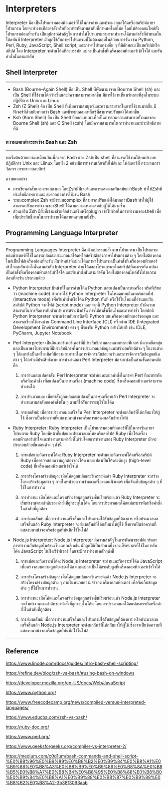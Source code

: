 # Interpreters
Interpreter คือ เป็นโปรแกรมคอมพิวเตอร์ที่ใช้ในการอ่านและประมวลผลโค้ดหรือสคริปต์ภาษาโปรแกรม โดยจะทำงานทีละคำสั่งหรือทีละบรรทัดตามลำดับที่กำหนดโดยโค้ด โดยไม่ต้องคอมไพล์ทั้งโปรแกรมก่อนที่จะรัน เป็นอุปกรณ์สำคัญในการทำให้โปรแกรมสามารถทำงานได้ตามคำสั่งที่กำหนดในโค้ดทันที Interpreter มักถูกใช้กับภาษาโปรแกรมที่ไม่ต้องคอมไพล์ก่อนการรัน เช่น Python, Perl, Ruby, JavaScript, Shell script, และภาษาโปรแกรมอื่น ๆ ที่มีลักษณะเป็นสคริปต์หรือสกีปต์ โดย Interpreter จะอ่านโค้ดทีละบรรทัด แปลงเป็นคำสั่งที่เครื่องคอมพิวเตอร์เข้าใจได้ และรันคำสั่งนั้นตามลำดับ
## Shell Interpreter
---
* Bash (Bourne-Again Shell) คือ เป็น Shell ที่พัฒนามาจาก Bourne Shell (sh) และเป็น Shell ที่ใช้งานได้กว้างขึ้นและมีความสามารถมากขึ้น มีการใช้งานที่แพร่หลายที่สุดในระบบปฏิบัติการ Unix และ Linux
* Zsh (Z Shell) คือ เป็น Shell ที่เพิ่มความสมบูรณ์และความสามารถในการใช้งานมากขึ้น มีฟีเจอร์ที่ล้ำสมัยมากกว่า Bash และมีระบบคอมเพล็กซ์ที่สามารถปรับแต่งได้มากขึ้น
* Ksh (Korn Shell) คือ เป็น Shell ที่ออกแบบมาเพื่อเป็นการรวมความสามารถทั้งหมดของ Bourne Shell (sh) และ C Shell (csh) โดยมีความสามารถในการทำงานและประสิทธิภาพที่ดี

### ความแตกต่างระหว่าง Bash และ Zsh 
---
ขอเริ่มต้นด้วยความเหมือนกันเนื่องจาก Bash และ Zshเป็น shell ที่สามารถใช้งานได้บนประบบปฏิบัติการ Unix และ Liinux โดยทั้ง 2 อย่างมีการทำงานเกี่ยวกับไฟล์และ โฟล์เดอร์ที่ กระบวนการจัดการ การตรวจสอบสิทธ์

ความแตกต่าง

* การเขียนคำสั่งและการแสดงผล โดยZshมีฟีเจอร์และการแสดงผลทันสมัยกว่าBash ทำให้Zshมีประสิทธิ์ภาพการและ สะดวกกว่าก่ารใช้งาน Bash
* ระบบcomplex Zsh จะมีระบบcomplex ที่สามารถปรับแต่งได้มากกว่าBash ทำให้ผู้ใช้สามารถปรับการทำงานของShell ได้ตามความเหมาะสมกับผู้ใช้ได้มากขึ้น
* ส่วนเสริม Zsh มีสิ่งที่เข้ามาช่วยคือส่วนเสริมหรือplugin เข้าไปช่วยในการทำงานของshell เพื่อเพื่มประสิทธิ์ภาพในการทำงานได้หลายหลายมากยิ่งขึ้น
## Programming Language Interpreter
--- 
Programming Languages Interpreter คือ ตัวแปลระบบสั่งภาษาโปรแกรม เป็นโปรแกรมคอมพิวเตอร์ที่ใช้ในการแปลและประมวลผลโค้ดหรือสคริปต์ของภาษาโปรแกรมต่าง ๆ โดยไม่ต้องคอมไพล์เป็นไฟล์เครื่องก่อนที่จะรัน มันทำหน้าที่แปลงโค้ดภาษาโปรแกรมเป็นคำสั่งที่เครื่องคอมพิวเตอร์เข้าใจและรันคำสั่งนั้นตามลำดับ
Interpreter อ่านโค้ดของโปรแกรมหรือสคริปต์ทีละบรรทัด แปลงเป็นคำสั่งที่เครื่องคอมพิวเตอร์เข้าใจได้ และรันคำสั่งนั้นตามลำดับ โดยไม่ต้องคอมไพล์ทั้งโปรแกรมก่อนที่จะรัน ประกอบด้วย
* Python Interpreter มีหน้าที่ในการอ่านโค้ด Python และแปลงเป็นภาษาเครื่อง หรือที่เรียกว่า (machine code) สามารถใช้ Python Interpreter ในโหมดแบบอินเทอร์แอคทีฟ (interactive mode) เพื่อรันคำสั่งหรือโค้ด Python ทันที หรือใช้ในโหมดที่อ่านและรันสคริปต์ Python จากไฟล์ (script mode)
นอกจากนี้ Python Interpreter ยังมีความสามารถในการจัดการกับตัวแปร การสร้างฟังก์ชัน การใช้คำสั่งเงื่อนไขและการทำซ้ำ
โดยปกติ Python Interpreter จะมาพร้อมกับการติดตั้ง Python บนเครื่องคอมพิวเตอร์ของคุณ และสามารถเรียกใช้งานผ่าน Command Line Interface (CLI) หรือผ่าน IDE (Integrated Development Environment) ต่าง ๆ ที่รองรับ Python อย่างได้เสรี เช่น IDLE, PyCharm, Jupyter Notebook 



* Perl Interpreter เป็นอินเทอร์เพอร์เตอร์ที่มีประสิทธิภาพและหลากหลายฟีเจอร์ มีความยืดหยุ่นและเป็นภาษาโปรแกรมที่มีประสิทธิภาพในการประมวลผลข้อมูลและสร้างสคริปต์ต่าง ๆ ในงานต่าง ๆ ได้และยังเป็นเครื่องมือที่มีความสามารถในการจัดการกับข้อยกเว้นและการจัดการกับข้อมูลชนิดต่าง ๆ ได้อย่างมีประสิทธิภาพ
การทำงานของ Perl Interpreter มักจะแบ่งเป็นสามขั้นตอนหลัก คือ

  1. การอ่านและแปลคำสั่ง: Perl Interpreter จะอ่านและแปลคำสั่งในภาษา Perl ทีละบรรทัดหรือทีละคำสั่ง เพื่อแปลงเป็นภาษาเครื่อง (machine code) ซึ่งเครื่องคอมพิวเตอร์สามารถทำงานได้

  2. การประมวลผล: เมื่อคำสั่งถูกแปลและแปลงเป็นภาษาเครื่องแล้ว Perl Interpreter จะทำงานตามลำดับของคำสั่งนั้น ๆ ตามที่ได้รับการระบุไว้ในโค้ด

  3. การผลลัพธ์: เมื่อการประมวลผลเสร็จสิ้น Perl Interpreter จะส่งผลลัพธ์ที่ได้กลับมาให้ผู้ใช้ ซึ่งอาจเป็นข้อความที่แสดงบนหน้าจอหรือการแสดงผลลัพธ์ทางไฟล์

* Ruby Interpreter: Ruby Interpreter เป็นโปรแกรมคอมพิวเตอร์ที่ใช้ในการรันภาษาโปรแกรม Ruby โดยมีหน้าที่แปลและประมวลผลโค้ดหรือสคริปต์ Ruby เพื่อให้เครื่องคอมพิวเตอร์เข้าใจและทำงานตามคำสั่งที่ได้รับโดยการทำงานของ Ruby Interpreter มักจะประกอบด้วยขั้นตอนต่าง ๆ ดังนี้

    1. การแปลและวิเคราะห์โค้ด: Ruby Interpreter จะอ่านและวิเคราะห์โค้ดหรือสคริปต์ Ruby เพื่อตรวจสอบความถูกต้องของโค้ด และแปลงเป็นโค้ดระดับสูง (high-level code) ที่เครื่องคอมพิวเตอร์เข้าใจได้

    2. การสร้างโครงสร้างข้อมูล: เมื่อโค้ดถูกแปลและวิเคราะห์แล้ว Ruby Interpreter จะสร้างโครงสร้างข้อมูลต่าง ๆ ภายในหน่วยความจำของเครื่องคอมพิวเตอร์ เพื่อจัดเก็บข้อมูลต่าง ๆ ที่ใช้ในการทำงาน

    3. การทำงาน: เมื่อโค้ดและโครงสร้างข้อมูลถูกสร้างขึ้นเรียบร้อยแล้ว Ruby Interpreter จะเริ่มทำงานตามลำดับของคำสั่งที่ถูกระบุในโค้ด โดยการประมวลผลโค้ดแต่ละบรรทัดหรือคำสั่งในลำดับที่ถูกต้อง

    4. การส่งผลลัพธ์: เมื่อการทำงานเสร็จสิ้นและโปรแกรมได้รับข้อมูลที่ต้องการ หรือประมวลผลเสร็จสิ้นแล้ว Ruby Interpreter จะส่งผลลัพธ์ที่ได้กลับมาให้ผู้ใช้ ซึ่งอาจเป็นข้อความที่แสดงบนหน้าจอหรือข้อมูลที่บันทึกไว้ในไฟล์
* Node.js Interpreter: Node.js Interpreter มีความสำคัญในการพัฒนาซอฟต์แวร์และการทำงานกับข้อมูลในด้านเว็บแอปพลิเคชัน มักถูกใช้เป็นส่วนหนึ่งของเซิร์ฟเวอร์ที่ใช้ในการรันโค้ด JavaScript ในฝั่งเซิร์ฟเวอร์ โดยจะมีการทำงานหลักๆดังนี้
    1. การแปลและวิเคราะห์โค้ด: Node.js Interpreter จะอ่านและวิเคราะห์โค้ด JavaScript เพื่อตรวจสอบความถูกต้องของโค้ด และแปลงเป็นโค้ดระดับสูงที่เครื่องคอมพิวเตอร์เข้าใจได้

    2. การสร้างโครงสร้างข้อมูล: เมื่อโค้ดถูกแปลและวิเคราะห์แล้ว Node.js Interpreter จะสร้างโครงสร้างข้อมูลต่าง ๆ ภายในหน่วยความจำของเครื่องคอมพิวเตอร์ เพื่อจัดเก็บข้อมูลต่าง ๆ ที่ใช้ในการทำงาน

    3. การทำงาน: เมื่อโค้ดและโครงสร้างข้อมูลถูกสร้างขึ้นเรียบร้อยแล้ว Node.js Interpreter จะเริ่มทำงานตามลำดับของคำสั่งที่ถูกระบุในโค้ด โดยการประมวลผลโค้ดแต่ละบรรทัดหรือคำสั่งในลำดับที่ถูกต้อง

    4. การส่งผลลัพธ์: เมื่อการทำงานเสร็จสิ้นและโปรแกรมได้รับข้อมูลที่ต้องการ หรือประมวลผลเสร็จสิ้นแล้ว Node.js Interpreter จะส่งผลลัพธ์ที่ได้กลับมาให้ผู้ใช้ ซึ่งอาจเป็นข้อความที่แสดงบนหน้าจอหรือข้อมูลที่บันทึกไว้ในไฟล์

---

## Reference
https://www.linode.com/docs/guides/intro-bash-shell-scripting/

https://refine.dev/blog/zsh-vs-bash/#using-bash-on-windows

https://developer.mozilla.org/en-US/docs/Web/JavaScript

https://www.python.org/

https://www.freecodecamp.org/news/compiled-versus-interpreted-languages/

https://www.educba.com/zsh-vs-bash/

https://ruby-doc.org/

https://www.perl.org/

https://www.geeksforgeeks.org/compiler-vs-interpreter-2/

https://medium.com/c0d1um/bash-commands-and-shell-script-%E0%B8%96%E0%B9%89%E0%B8%B2%E0%B9%84%E0%B8%A1%E0%B9%88%E0%B8%A3%E0%B8%B9%E0%B9%89%E0%B8%8A%E0%B8%B5%E0%B8%A7%E0%B8%B4%E0%B8%95%E0%B8%88%E0%B8%B0%E0%B9%84%E0%B8%A1%E0%B9%88%E0%B8%87%E0%B9%88%E0%B8%B2%E0%B8%A2-3b38f3093aab